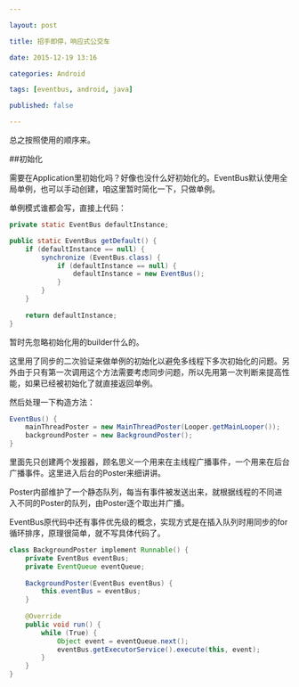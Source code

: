 ```yaml
---

layout: post

title: 招手即停，响应式公交车

date: 2015-12-19 13:16

categories: Android

tags: [eventbus, android, java]

published: false

---
```


总之按照使用的顺序来。

##初始化

需要在Application里初始化吗？好像也没什么好初始化的。EventBus默认使用全局单例，也可以手动创建，咱这里暂时简化一下，只做单例。

单例模式谁都会写，直接上代码：

```java
private static EventBus defaultInstance;

public static EventBus getDefault() {
    if (defaultInstance == null) {
        synchronize (EventBus.class) {
            if (defaultInstance == null) {
                defaultInstance = new EventBus();
            }
        }
    }
    
    return defaultInstance;
}
```

暂时先忽略初始化用的builder什么的。

这里用了同步的二次验证来做单例的初始化以避免多线程下多次初始化的问题。另外由于只有第一次调用这个方法需要考虑同步问题，所以先用第一次判断来提高性能，如果已经被初始化了就直接返回单例。

然后处理一下构造方法：

```java
EventBus() {
    mainThreadPoster = new MainThreadPoster(Looper.getMainLooper());
    backgroundPoster = new BackgroundPoster();
}
```

里面先只创建两个发报器，顾名思义一个用来在主线程广播事件，一个用来在后台广播事件。这里进入后台的Poster来细讲讲。

Poster内部维护了一个静态队列，每当有事件被发送出来，就根据线程的不同进入不同的Poster的队列，由Poster逐个取出并广播。

EventBus原代码中还有事件优先级的概念，实现方式是在插入队列时用同步的for循环排序，原理很简单，就不写具体代码了。

```java
class BackgroundPoster implement Runnable() {
    private EventBus eventBus;
    private EventQueue eventQueue;
    
    BackgroundPoster(EventBus eventBus) {
        this.eventBus = eventBus;
    }
    
    @Override
    public void run() {
        while (True) {
            Object event = eventQueue.next();
            eventBus.getExecutorService().execute(this, event);
        }
    }
}
```
